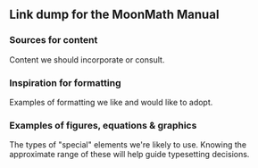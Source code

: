 ## Link dump for the MoonMath Manual

### Sources for content

Content we should incorporate or consult.

### Inspiration for formatting

Examples of formatting we like and would like to adopt.

### Examples of figures, equations & graphics

The types of "special" elements we're likely to use. Knowing the approximate range of these will help guide typesetting decisions.
